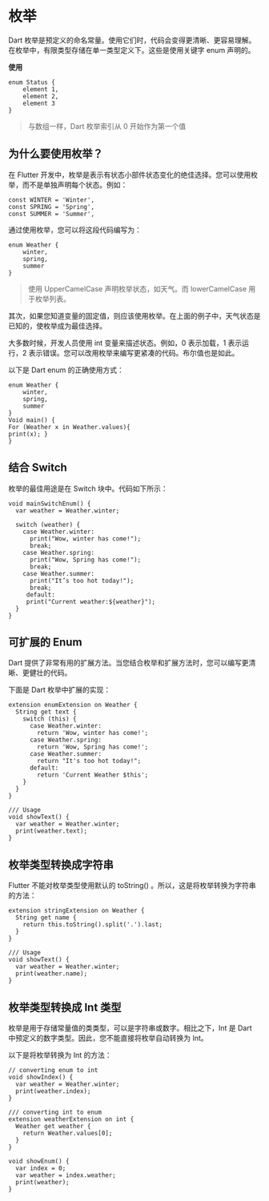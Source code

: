 # 枚举

Dart 枚举是预定义的命名常量。使用它们时，代码会变得更清晰、更容易理解。在枚举中，有限类型存储在单一类型定义下。这些是使用关键字 enum 声明的。

**使用**

```
enum Status {
	element 1,
	element 2,
	element 3
}

```

> 与数组一样，Dart 枚举索引从 0 开始作为第一个值

## 为什么要使用枚举？

在 Flutter 开发中，枚举是表示有状态小部件状态变化的绝佳选择。您可以使用枚举，而不是单独声明每个状态。例如：

```
const WINTER = 'Winter',
const SPRING = 'Spring',
const SUMMER = 'Summer',
```

通过使用枚举，您可以将这段代码编写为：

```
enum Weather {
	winter,
	spring,
	summer
}
```

> 使用 UpperCamelCase 声明枚举状态，如天气。而 lowerCamelCase 用于枚举列表。

其次，如果您知道变量的固定值，则应该使用枚举。在上面的例子中，天气状态是已知的，使枚举成为最佳选择。

大多数时候，开发人员使用 int 变量来描述状态。例如，0 表示加载，1 表示运行，2 表示错误。您可以改用枚举来编写更紧凑的代码。布尔值也是如此。

以下是 Dart enum 的正确使用方式：

```
enum Weather {
	winter,
	spring,
	summer
}
Void main() {
For (Weather x in Weather.values){
print(x); }
}
```

## 结合 Switch

枚举的最佳用途是在 Switch 块中。代码如下所示：

```
void mainSwitchEnum() {
  var weather = Weather.winter;

  switch (weather) {
    case Weather.winter:
      print("Wow, winter has come!");
      break;
    case Weather.spring:
      print("Wow, Spring has come!");
      break;
    case Weather.summer:
      print("It’s too hot today!");
      break;
     default:
     print("Current weather:${weather}");
  }
}
```

## 可扩展的 Enum

Dart 提供了非常有用的扩展方法。当您结合枚举和扩展方法时，您可以编写更清晰、更健壮的代码。

下面是 Dart 枚举中扩展的实现：

```
extension enumExtension on Weather {
  String get text {
    switch (this) {
      case Weather.winter:
        return 'Wow, winter has come!';
      case Weather.spring:
        return 'Wow, Spring has come!';
      case Weather.summer:
        return "It's too hot today!";
      default:
        return 'Current Weather $this';
    }
  }
}

/// Usage
void showText() {
  var weather = Weather.winter;
  print(weather.text);
}
```

## 枚举类型转换成字符串

Flutter 不能对枚举类型使用默认的 toString() 。所以，这是将枚举转换为字符串的方法：

```
extension stringExtension on Weather {
  String get name {
    return this.toString().split('.').last;
  }
}

/// Usage
void showText() {
  var weather = Weather.winter;
  print(weather.name);
}
```

## 枚举类型转换成 Int 类型

枚举是用于存储常量值的类类型，可以是字符串或数字。相比之下，Int 是 Dart 中预定义的数字类型。因此，您不能直接将枚举自动转换为 Int。

以下是将枚举转换为 Int 的方法：

```
// converting enum to int
void showIndex() {
  var weather = Weather.winter;
  print(weather.index);
}

/// converting int to enum
extension weatherExtension on int {
  Weather get weather {
    return Weather.values[0];
  }
}

void showEnum() {
  var index = 0;
  var weather = index.weather;
  print(weather);
}
```
